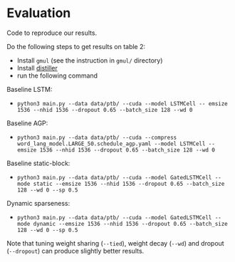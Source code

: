 # Evaluation

Code to reproduce our results.

Do the following steps to get results on table 2:

- Install `gmul` (see the instruction in `gmul/` directory)
- Install [distiller](https://github.com/IntelLabs/distiller#installation)
- run the following command

Baseline LSTM:

- `python3 main.py --data data/ptb/ --cuda --model LSTMCell -- emsize 1536 --nhid 1536 --dropout 0.65 --batch_size 128 --wd 0`

Baseline AGP:
- `python3 main.py --data data/ptb/ --cuda --compress word_lang_model.LARGE_50.schedule_agp.yaml --model LSTMCell -- emsize 1536 --nhid 1536 --dropout 0.65 --batch_size 128 --wd 0`

Baseline static-block:
- `python3 main.py --data data/ptb/ --cuda --model GatedLSTMCell --mode static --emsize 1536 --nhid 1536 --dropout 0.65 --batch_size 128 --wd 0 --sp 0.5`

Dynamic sparseness:
- `python3 main.py --data data/ptb/ --cuda --model GatedLSTMCell --mode dynamic --emsize 1536 --nhid 1536 --dropout 0.65 --batch_size 128 --wd 0 --sp 0.5` 


Note that tuning weight sharing (`--tied`), weight decay (`--wd`) and dropout (`--dropout`) can produce slightly better results.